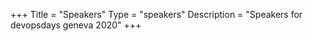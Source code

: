 +++
Title = "Speakers"
Type = "speakers"
Description = "Speakers for devopsdays geneva 2020"
+++
<style type="text/css">
 div.sponsor-row img.img-fluid{
    max-height: 50px;
  }
</style>

